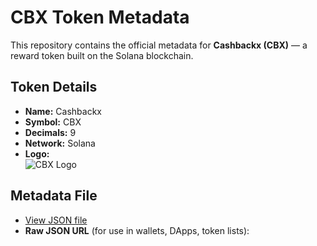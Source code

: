 # CBX Token Metadata

This repository contains the official metadata for **Cashbackx (CBX)** — a reward token built on the Solana blockchain.

## Token Details

- **Name:** Cashbackx  
- **Symbol:** CBX  
- **Decimals:** 9  
- **Network:** Solana  
- **Logo:**  
  ![CBX Logo](https://gateway.pinata.cloud/ipfs/bafybeiaunol3s4dl7qvk2je5jie6dtcaxpkwmjcsv4i57zeeyqgmxlx5mq)

## Metadata File

- [View JSON file](./CASHBACKX.json)  
- **Raw JSON URL** (for use in wallets, DApps, token lists):
